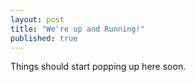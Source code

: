```yaml
---
layout: post
title: "We're up and Running!"
published: true
---
```




Things should start popping up here soon.